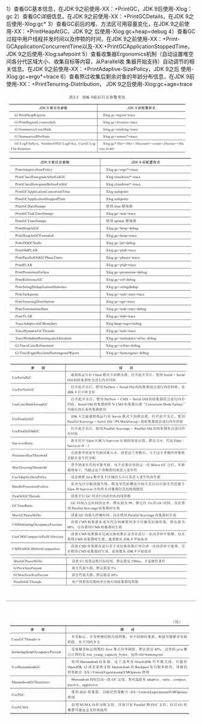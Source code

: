 1）查看GC基本信息，在JDK 9之前使用-XX：+PrintGC，JDK 9后使用-Xlog：gc
2）查看GC详细信息，在JDK 9之前使用-XX：+PrintGCDetails，在JDK 9之后使用-Xlog:gc*
3）查看GC前后的堆、方法区可用容量变化，在JDK 9之前使用-XX：+PrintHeapAtGC，JDK 9之 后使用-Xlog:gc+heap=debug
4）查看GC过程中用户线程并发时间以及停顿的时间，在JDK 9之前使用-XX：+Print- GCApplicationConcurrentTime以及-XX:+PrintGCApplicationStoppedTime，JDK 9之后使用-Xlog:safepoint
5）查看收集器Ergonomics机制（自动设置堆空间各分代区域大小、收集目标等内容，从Parallel收 集器开始支持）自动调节的相关信息。在JDK 9之前使用-XX：+PrintAdaptive-SizePolicy，JDK 9之后 使用-Xlog:gc+ergo*=trace
6）查看熬过收集后剩余对象的年龄分布信息，在JDK 9前使用-XX：+PrintTenuring-Distribution， JDK 9之后使用-Xlog:gc+age=trace  




![cms](./image/日志参数1.png)
![cms](./image/日志参数2.png)
![cms](./image/gc参数1.png)
![cms](./image/gc参数2.png)